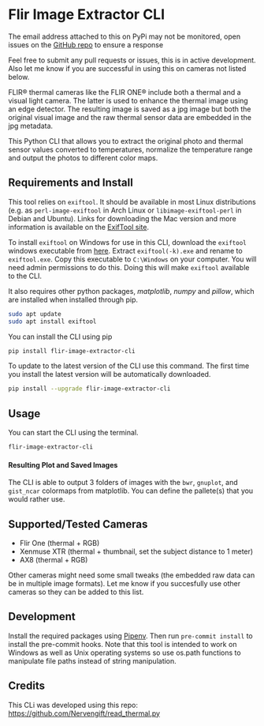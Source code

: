 # Flir Image Extractor CLI

The email address attached to this on PyPi may not be monitored, open issues on the [GitHub repo](https://github.com/nationaldronesau/FlirImageExtractor) to ensure a response

Feel free to submit any pull requests or issues, this is in active development. Also let me know if you are successful in using this on cameras not listed below.

FLIR® thermal cameras like the FLIR ONE® include both a thermal and a visual light camera.
The latter is used to enhance the thermal image using an edge detector. The resulting image is saved as a
jpg image but both the original visual image and the raw thermal sensor data are embedded in the jpg metadata.

This Python CLI that allows you to extract the original photo and thermal sensor values converted to temperatures, normalize the temperature range and output the photos to different color maps.

## Requirements and Install

This tool relies on `exiftool`. It should be available in most Linux distributions (e.g. as `perl-image-exiftool` in Arch Linux or `libimage-exiftool-perl` in Debian and Ubuntu). Links for downloading the Mac version and more information is available on the [ExifTool site](https://sno.phy.queensu.ca/~phil/exiftool/index.html).

To install `exiftool` on Windows for use in this CLI, download the `exiftool` windows executable from [here](https://exiftool.org/exiftool-11.93.zip). Extract `exiftool(-k).exe` and rename to `exiftool.exe`. Copy this executable to `C:\Windows` on your computer. You will need admin permissions to do this. Doing this will make `exiftool` available to the CLI.

It also requires other python packages, *matplotlib*, *numpy* and *pillow*, which are installed when installed through pip.

```bash
sudo apt update
sudo apt install exiftool
```

You can install the CLI using pip
```bash
pip install flir-image-extractor-cli
```

To update to the latest version of the CLI use this command. The first time you install the latest version will be automatically downloaded.
```bash
pip install --upgrade flir-image-extractor-cli
```

## Usage

You can start the CLI using the terminal.
```bash
flir-image-extractor-cli
````


#### Resulting Plot and Saved Images
The CLI is able to output 3 folders of images with the `bwr`, `gnuplot`, and `gist_ncar` colormaps from matplotlib. You can define the pallete(s) that you would rather use.

## Supported/Tested Cameras

- Flir One (thermal + RGB)
- Xenmuse XTR (thermal + thumbnail, set the subject distance to 1 meter)
- AX8 (thermal + RGB)

Other cameras might need some small tweaks (the embedded raw data can be in multiple image formats). Let me know if you succesfully use other cameras so they can be added to this list.

## Development
Install the required packages using [Pipenv](https://pipenv.kennethreitz.org/en/latest/). Then run `pre-commit install` to install the pre-commit hooks. Note that this tool is intended to work on Windows as well as Unix operating systems so use os.path functions to manipulate file paths instead of string manipulation.
## Credits

This CLi was developed using this repo:
https://github.com/Nervengift/read_thermal.py
